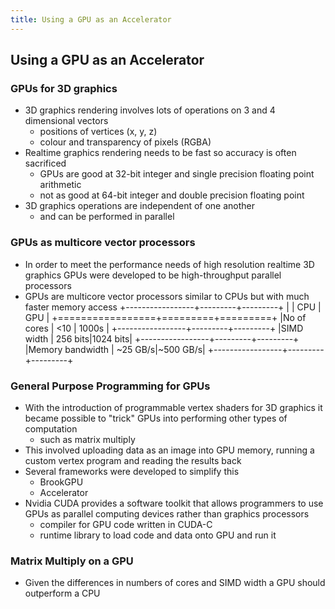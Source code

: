 ```yaml
---
title: Using a GPU as an Accelerator
---
```


## Using a GPU as an Accelerator

### GPUs for 3D graphics

* 3D graphics rendering involves lots of operations on 3 and 4 dimensional vectors
    - positions of vertices (x, y, z)
    - colour and transparency of pixels (RGBA)
* Realtime graphics rendering needs to be fast so accuracy is often sacrificed
    - GPUs are good at 32-bit integer and single precision floating point arithmetic
    - not as good at 64-bit integer and double precision floating point
* 3D graphics operations are independent of one another
    - and can be performed in parallel

### GPUs as multicore vector processors

* In order to meet the performance needs of high resolution realtime 3D graphics GPUs were developed to be high-throughput parallel processors
* GPUs are  multicore vector processors similar to CPUs but with much faster memory access
+-----------------+---------+---------+
|                 |   CPU   |   GPU   |
+=================+=========+=========+
|No of cores      |   <10   |   1000s |
+-----------------+---------+---------+
|SIMD width       | 256 bits|1024 bits|
+-----------------+---------+---------+
|Memory bandwidth | ~25 GB/s|~500 GB/s|
+-----------------+---------+---------+

### General Purpose Programming for GPUs

* With the introduction of programmable vertex shaders for 3D graphics it became possible to "trick" GPUs into performing other types of computation
    - such as matrix multiply
* This involved uploading data as an image into GPU memory, running a custom vertex program and reading the results back
* Several frameworks were developed to simplify this
    - BrookGPU
    - Accelerator
* Nvidia CUDA provides a software toolkit that allows programmers to use GPUs as parallel computing devices rather than graphics processors
    - compiler for GPU code written in CUDA-C
    - runtime library to load code and data onto GPU and run it

### Matrix Multiply on a GPU

* Given the differences in numbers of cores and SIMD width a GPU should outperform a CPU